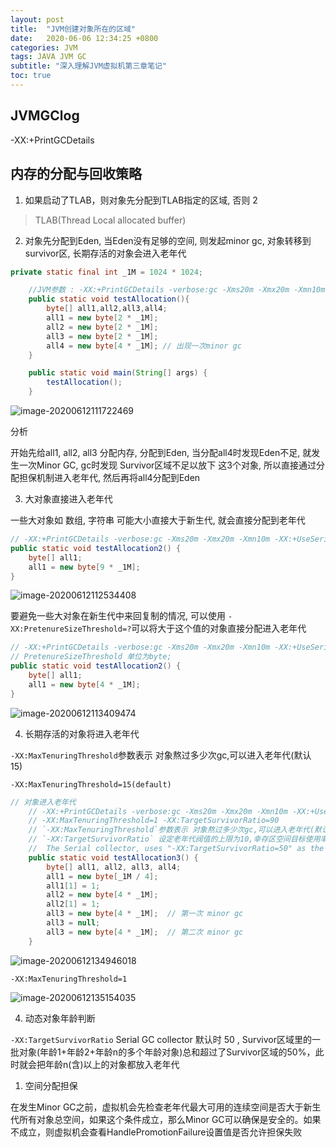 ```yaml
---
layout: post
title:  "JVM创建对象所在的区域"
date:   2020-06-06 12:34:25 +0800
categories: JVM
tags: JAVA JVM GC  
subtitle: "深入理解JVM虚拟机第三章笔记"
toc: true
---
```




## JVMGClog

-XX:+PrintGCDetails

## 内存的分配与回收策略

1. 如果启动了TLAB，则对象先分配到TLAB指定的区域, 否则 2

> TLAB(Thread Local allocated buffer) 

2. 对象先分配到Eden,  当Eden没有足够的空间, 则发起minor gc, 对象转移到survivor区, 长期存活的对象会进入老年代

```java
private static final int _1M = 1024 * 1024;

	//JVM参数 : -XX:+PrintGCDetails -verbose:gc -Xms20m -Xmx20m -Xmn10m -XX:+UseSerialGC -XX:SurvivorRatio=8
    public static void testAllocation(){
        byte[] all1,all2,all3,all4;
        all1 = new byte[2 * _1M];
        all2 = new byte[2 * _1M];
        all3 = new byte[2 * _1M];
        all4 = new byte[4 * _1M]; // 出现一次minor gc
    }

    public static void main(String[] args) {
        testAllocation();
    }
```

![image-20200612111722469](https://raw.githubusercontent.com/qqyycom/qqyycom.github.io/master/img/202006/12/111723-968030.png)

分析

开始先给all1, all2, all3 分配内存, 分配到Eden, 当分配all4时发现Eden不足, 就发生一次Minor GC, gc时发现 Survivor区域不足以放下 这3个对象, 所以直接通过分配担保机制进入老年代, 然后再将all4分配到Eden

3. 大对象直接进入老年代

一些大对象如 数组, 字符串 可能大小直接大于新生代, 就会直接分配到老年代

```java
// -XX:+PrintGCDetails -verbose:gc -Xms20m -Xmx20m -Xmn10m -XX:+UseSerialGC -XX:SurvivorRatio=8
public static void testAllocation2() {
    byte[] all1;
    all1 = new byte[9 * _1M];
}
```

![image-20200612112534408](https://raw.githubusercontent.com/qqyycom/qqyycom.github.io/master/img/202006/12/112535-733134.png)

要避免一些大对象在新生代中来回复制的情况, 可以使用 `-XX:PretenureSizeThreshold=?`‬可以将大于这个值的对象直接分配进入老年代

```java
// -XX:+PrintGCDetails -verbose:gc -Xms20m -Xmx20m -Xmn10m -XX:+UseSerialGC -XX:SurvivorRatio=8 -XX:PretenureSizeThreshold=313145728
// PretenureSizeThreshold 单位为byte;
public static void testAllocation2() {
    byte[] all1;
    all1 = new byte[4 * _1M];
}
```

![image-20200612113409474](https://raw.githubusercontent.com/qqyycom/qqyycom.github.io/master/img/202006/12/113419-342119.png)

4. 长期存活的对象将进入老年代

`-XX:MaxTenuringThreshold`参数表示 对象熬过多少次gc,可以进入老年代(默认 15)

`-XX:MaxTenuringThreshold=15(default)`

```java
// 对象进入老年代 
    // -XX:+PrintGCDetails -verbose:gc -Xms20m -Xmx20m -Xmn10m -XX:+UseSerialGC -XX:SurvivorRatio=8
    // -XX:MaxTenuringThreshold=1 -XX:TargetSurvivorRatio=90
    // `-XX:MaxTenuringThreshold`参数表示 对象熬过多少次gc,可以进入老年代(默认 15)
	// `-XX:TargetSurvivorRatio` 设定老年代阀值的上限为10,幸存区空间目标使用率为90%。 (很重要)
	//  The Serial collector, uses "-XX:TargetSurvivorRatio=50" as the default   这里很坑, 开始没设置一直不能调出来
    public static void testAllocation3() {
        byte[] all1, all2, all3, all4;
        all1 = new byte[_1M / 4];
        all1[1] = 1;
        all2 = new byte[4 * _1M];
        all2[1] = 1;
        all3 = new byte[4 * _1M];  // 第一次 minor gc
        all3 = null;
        all3 = new byte[4 * _1M];  // 第二次 minor gc
    }
```

![image-20200612134946018](https://raw.githubusercontent.com/qqyycom/qqyycom.github.io/master/img/202006/12/134946-389013.png)

`-XX:MaxTenuringThreshold=1`

![image-20200612135154035](https://raw.githubusercontent.com/qqyycom/qqyycom.github.io/master/img/202006/12/135201-852590.png)

4. 动态对象年龄判断

`-XX:TargetSurvivorRatio` Serial GC collector 默认时 50 ,  Survivor区域里的一批对象(年龄1+年龄2+年龄n的多个年龄对象)总和超过了Survivor区域的50%，此时就会把年龄n(含)以上的对象都放入老年代

1. 空间分配担保

在发生Minor GC之前，虚拟机会先检查老年代最大可用的连续空间是否大于新生代所有对象总空间，如果这个条件成立，那么Minor GC可以确保是安全的。如果不成立，则虚拟机会查看HandlePromotionFailure设置值是否允许担保失败